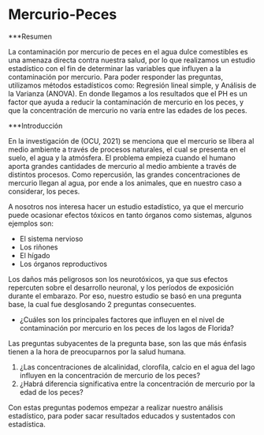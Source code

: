 # Mercurio-Peces

***Resumen

La contaminación por mercurio de peces en el agua dulce comestibles es una amenaza directa contra nuestra salud, por lo que realizamos un estudio estadístico con el fin de determinar las variables que influyen a la contaminación por mercurio. Para poder responder las preguntas, utilizamos métodos estadísticos como: Regresión lineal simple, y Análisis de la Varianza (ANOVA). En donde llegamos a los resultados que el PH es un factor que ayuda a reducir la contaminación de mercurio en los peces, y que la concentración de mercurio no varía entre las edades de los peces.

***Introducción

En la investigación de (OCU, 2021) se menciona que el mercurio se libera al medio ambiente a través de procesos naturales, el cual se presenta en el suelo, el agua y la atmósfera. El problema empieza cuando el humano aporta grandes cantidades de mercurio al medio ambiente a través de distintos procesos. Como repercusión, las grandes concentraciones de mercurio llegan al agua, por ende a los animales, que en nuestro caso a considerar, los peces.

A nosotros nos interesa hacer un estudio estadístico, ya que el mercurio puede ocasionar efectos tóxicos en tanto órganos como sistemas, algunos ejemplos son:

* El sistema nervioso
* Los riñones 
* El hígado
* Los órganos reproductivos

Los daños más peligrosos son los neurotóxicos, ya que sus efectos repercuten sobre el desarrollo neuronal, y los períodos de exposición durante el embarazo. Por eso, nuestro estudio se basó en una pregunta base, la cual fue desglosando 2 preguntas consecuentes.

- ¿Cuáles son los principales factores que influyen en el nivel de contaminación por mercurio en los peces de los lagos de Florida? 

Las preguntas subyacentes de la pregunta base, son las que más énfasis tienen a la hora de preocuparnos por la salud humana.

1. ¿Las concentraciones de alcalinidad, clorofila, calcio en el agua del lago influyen en la concentración de mercurio de los peces?
2. ¿Habrá diferencia significativa entre la concentración de mercurio por la edad de los peces?

Con estas preguntas podemos empezar a realizar nuestro análisis estadístico, para poder sacar resultados educados y sustentados con estadística.
